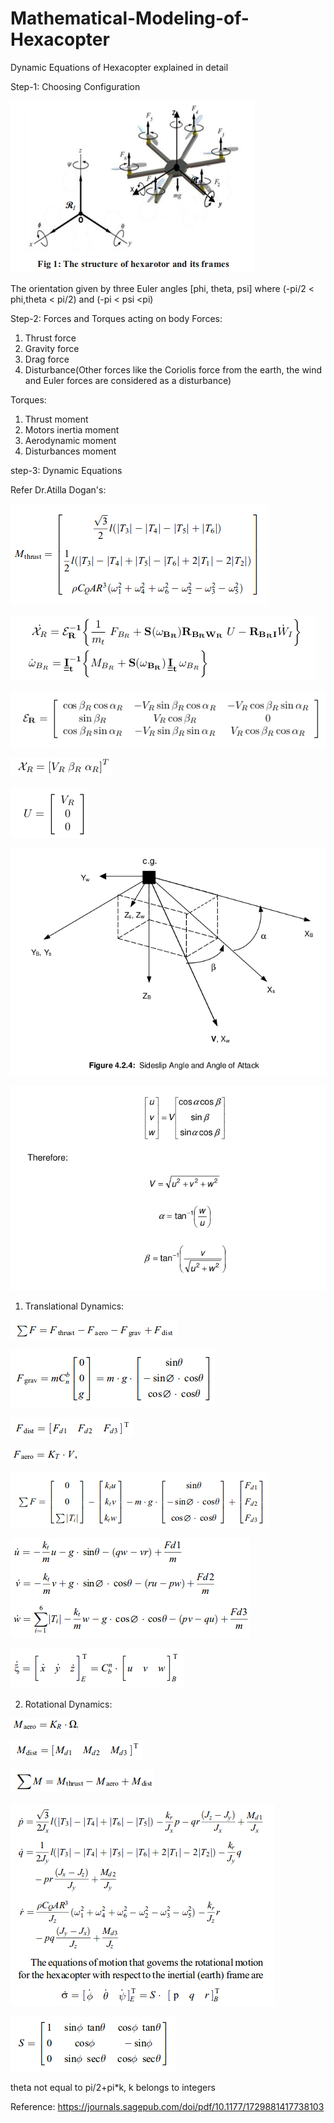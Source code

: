 # Mathematical-Modeling-of-Hexacopter
Dynamic Equations of Hexacopter explained in detail

Step-1: Choosing Configuration

![](Images/hex_config.png)

The orientation given by three Euler angles [phi, theta, psi] where (-pi/2 < phi,theta < pi/2) and (-pi < psi <pi)

Step-2: Forces and Torques acting on body
Forces:
1) Thrust force
2) Gravity force
3) Drag force
4) Disturbance(Other forces like the Coriolis force from the earth, the wind and Euler forces are considered as a disturbance)

Torques:
1) Thrust moment 
2) Motors inertia moment
3) Aerodynamic moment
4) Disturbances moment

step-3: Dynamic Equations

Refer Dr.Atilla Dogan's: 

![](Images/Moment1.png)

![](Images/TDandRD.png)

![](Images/Epsilon.png)

![](Images/Khai.png)

![](Images/U.png)

![](Images/sideslip.png)

![](Images/windtobody.png)


1) Translational Dynamics:

![](Images/Force.png)

![](Images/Force1.png)

![](Images/Force2.png)

![](Images/Force4.png)

![](Images/Force6.png)

![](Images/TD.png)

![](Images/TD1.png)

2) Rotational Dynamics:

![](Images/moment2.png)

![](Images/moment3.png)

![](Images/moment4.png)

![](Images/moment5.png)

![](Images/rotmatrixforangularvel.png)

theta not equal to pi/2+pi*k, k belongs to integers

Reference: https://journals.sagepub.com/doi/pdf/10.1177/1729881417738103

